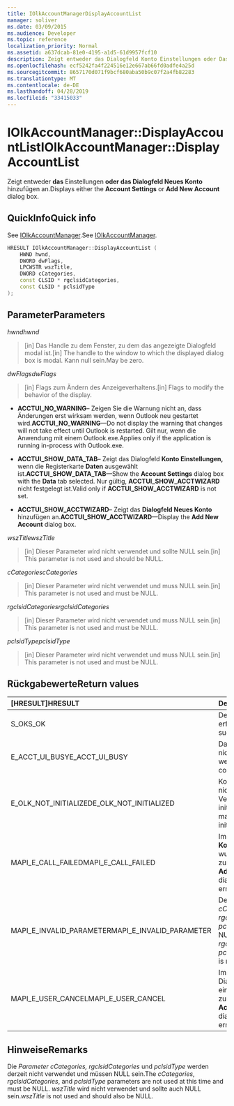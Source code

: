 ```yaml
---
title: IOlkAccountManagerDisplayAccountList
manager: soliver
ms.date: 03/09/2015
ms.audience: Developer
ms.topic: reference
localization_priority: Normal
ms.assetid: a637dcab-81e0-4195-a1d5-61d9957fcf10
description: Zeigt entweder das Dialogfeld Konto Einstellungen oder Das Dialogfeld Neues Konto hinzufügen an.
ms.openlocfilehash: ecf5242fa4f224516e12e667ab66fd0adfe4a25d
ms.sourcegitcommit: 8657170d071f9bcf680aba50b9c07f2a4fb82283
ms.translationtype: MT
ms.contentlocale: de-DE
ms.lasthandoff: 04/28/2019
ms.locfileid: "33415033"
---
```

# <a name="iolkaccountmanagerdisplayaccountlist"></a><span data-ttu-id="7ea9a-103">IOlkAccountManager::DisplayAccountList</span><span class="sxs-lookup"><span data-stu-id="7ea9a-103">IOlkAccountManager::DisplayAccountList</span></span>

<span data-ttu-id="7ea9a-104">Zeigt entweder **das** Einstellungen **oder das Dialogfeld Neues Konto** hinzufügen an.</span><span class="sxs-lookup"><span data-stu-id="7ea9a-104">Displays either the **Account Settings** or **Add New Account** dialog box.</span></span> 
  
## <a name="quick-info"></a><span data-ttu-id="7ea9a-105">QuickInfo</span><span class="sxs-lookup"><span data-stu-id="7ea9a-105">Quick info</span></span>

<span data-ttu-id="7ea9a-106">See [IOlkAccountManager](iolkaccountmanager.md).</span><span class="sxs-lookup"><span data-stu-id="7ea9a-106">See [IOlkAccountManager](iolkaccountmanager.md).</span></span>
  
```cpp
HRESULT IOlkAccountManager::DisplayAccountList ( 
    HWND hwnd,
    DWORD dwFlags,
    LPCWSTR wszTitle,
    DWORD cCategories,
    const CLSID * rgclsidCategories,
    const CLSID * pclsidType
);

```

## <a name="parameters"></a><span data-ttu-id="7ea9a-107">Parameter</span><span class="sxs-lookup"><span data-stu-id="7ea9a-107">Parameters</span></span>

<span data-ttu-id="7ea9a-108">_hwnd_</span><span class="sxs-lookup"><span data-stu-id="7ea9a-108">_hwnd_</span></span>
  
> <span data-ttu-id="7ea9a-109">[in] Das Handle zu dem Fenster, zu dem das angezeigte Dialogfeld modal ist.</span><span class="sxs-lookup"><span data-stu-id="7ea9a-109">[in] The handle to the window to which the displayed dialog box is modal.</span></span> <span data-ttu-id="7ea9a-110">Kann null sein.</span><span class="sxs-lookup"><span data-stu-id="7ea9a-110">May be zero.</span></span>
    
<span data-ttu-id="7ea9a-111">_dwFlags_</span><span class="sxs-lookup"><span data-stu-id="7ea9a-111">_dwFlags_</span></span>
  
> <span data-ttu-id="7ea9a-112">[in] Flags zum Ändern des Anzeigeverhaltens.</span><span class="sxs-lookup"><span data-stu-id="7ea9a-112">[in] Flags to modify the behavior of the display.</span></span> 
    
   - <span data-ttu-id="7ea9a-113">**ACCTUI_NO_WARNING**– Zeigen Sie die Warnung nicht an, dass Änderungen erst wirksam werden, wenn Outlook neu gestartet wird.</span><span class="sxs-lookup"><span data-stu-id="7ea9a-113">**ACCTUI_NO_WARNING**—Do not display the warning that changes will not take effect until Outlook is restarted.</span></span> <span data-ttu-id="7ea9a-114">Gilt nur, wenn die Anwendung mit einem Outlook.exe.</span><span class="sxs-lookup"><span data-stu-id="7ea9a-114">Applies only if the application is running in-process with Outlook.exe.</span></span>
    
   - <span data-ttu-id="7ea9a-115">**ACCTUI_SHOW_DATA_TAB**– Zeigt das Dialogfeld **Konto Einstellungen,** wenn die Registerkarte **Daten** ausgewählt ist.</span><span class="sxs-lookup"><span data-stu-id="7ea9a-115">**ACCTUI_SHOW_DATA_TAB**—Show the **Account Settings** dialog box with the **Data** tab selected.</span></span> <span data-ttu-id="7ea9a-116">Nur gültig, **ACCTUI_SHOW_ACCTWIZARD** nicht festgelegt ist.</span><span class="sxs-lookup"><span data-stu-id="7ea9a-116">Valid only if **ACCTUI_SHOW_ACCTWIZARD** is not set.</span></span> 
    
   - <span data-ttu-id="7ea9a-117">**ACCTUI_SHOW_ACCTWIZARD**– Zeigt das **Dialogfeld Neues Konto** hinzufügen an.</span><span class="sxs-lookup"><span data-stu-id="7ea9a-117">**ACCTUI_SHOW_ACCTWIZARD**—Display the **Add New Account** dialog box.</span></span> 
    
<span data-ttu-id="7ea9a-118">_wszTitle_</span><span class="sxs-lookup"><span data-stu-id="7ea9a-118">_wszTitle_</span></span>
  
> <span data-ttu-id="7ea9a-119">[in] Dieser Parameter wird nicht verwendet und sollte NULL sein.</span><span class="sxs-lookup"><span data-stu-id="7ea9a-119">[in] This parameter is not used and should be NULL.</span></span>
    
<span data-ttu-id="7ea9a-120">_cCategories_</span><span class="sxs-lookup"><span data-stu-id="7ea9a-120">_cCategories_</span></span>
  
> <span data-ttu-id="7ea9a-121">[in] Dieser Parameter wird nicht verwendet und muss NULL sein.</span><span class="sxs-lookup"><span data-stu-id="7ea9a-121">[in] This parameter is not used and must be NULL.</span></span> 
    
<span data-ttu-id="7ea9a-122">_rgclsidCategories_</span><span class="sxs-lookup"><span data-stu-id="7ea9a-122">_rgclsidCategories_</span></span>
  
> <span data-ttu-id="7ea9a-123">[in] Dieser Parameter wird nicht verwendet und muss NULL sein.</span><span class="sxs-lookup"><span data-stu-id="7ea9a-123">[in] This parameter is not used and must be NULL.</span></span>
    
<span data-ttu-id="7ea9a-124">_pclsidType_</span><span class="sxs-lookup"><span data-stu-id="7ea9a-124">_pclsidType_</span></span>
  
> <span data-ttu-id="7ea9a-125">[in] Dieser Parameter wird nicht verwendet und muss NULL sein.</span><span class="sxs-lookup"><span data-stu-id="7ea9a-125">[in] This parameter is not used and must be NULL.</span></span>
    
## <a name="return-values"></a><span data-ttu-id="7ea9a-126">Rückgabewerte</span><span class="sxs-lookup"><span data-stu-id="7ea9a-126">Return values</span></span>

|<span data-ttu-id="7ea9a-127">**[HRESULT]**</span><span class="sxs-lookup"><span data-stu-id="7ea9a-127">**HRESULT**</span></span>|<span data-ttu-id="7ea9a-128">**Description**</span><span class="sxs-lookup"><span data-stu-id="7ea9a-128">**Description**</span></span>|
|:-----|:-----|
|<span data-ttu-id="7ea9a-129">S_OK</span><span class="sxs-lookup"><span data-stu-id="7ea9a-129">S_OK</span></span>  <br/> |<span data-ttu-id="7ea9a-130">Der Aufruf war erfolgreich.</span><span class="sxs-lookup"><span data-stu-id="7ea9a-130">The call was successful.</span></span>  <br/> |
|<span data-ttu-id="7ea9a-131">E_ACCT_UI_BUSY</span><span class="sxs-lookup"><span data-stu-id="7ea9a-131">E_ACCT_UI_BUSY</span></span>  <br/> |<span data-ttu-id="7ea9a-132">Das Dialogfeld konnte nicht erstellt werden.</span><span class="sxs-lookup"><span data-stu-id="7ea9a-132">The dialog box could not be created.</span></span>  <br/> |
|<span data-ttu-id="7ea9a-133">E_OLK_NOT_INITIALIZED</span><span class="sxs-lookup"><span data-stu-id="7ea9a-133">E_OLK_NOT_INITIALIZED</span></span>  <br/> |<span data-ttu-id="7ea9a-134">Konto-Manager wurde nicht für die Verwendung initialisiert.</span><span class="sxs-lookup"><span data-stu-id="7ea9a-134">The account manager has not been initialized for use.</span></span>  <br/> |
|<span data-ttu-id="7ea9a-135">MAPI_E_CALL_FAILED</span><span class="sxs-lookup"><span data-stu-id="7ea9a-135">MAPI_E_CALL_FAILED</span></span>  <br/> |<span data-ttu-id="7ea9a-136">Im **Dialogfeld Neues Konto** hinzufügen wurde ein Fehler zurückgegeben.</span><span class="sxs-lookup"><span data-stu-id="7ea9a-136">The **Add New Account** dialog box returned an error.</span></span>  <br/> |
|<span data-ttu-id="7ea9a-137">MAPI_E_INVALID_PARAMETER</span><span class="sxs-lookup"><span data-stu-id="7ea9a-137">MAPI_E_INVALID_PARAMETER</span></span>  <br/> |<span data-ttu-id="7ea9a-138">Der  _Parameter cCategories_,  _rgclsidCategories_ oder  _pclsidType_ ist nicht NULL.</span><span class="sxs-lookup"><span data-stu-id="7ea9a-138">The  _cCategories_,  _rgclsidCategories_, or  _pclsidType_ parameter is non-NULL.</span></span>  <br/> |
|<span data-ttu-id="7ea9a-139">MAPI_E_USER_CANCEL</span><span class="sxs-lookup"><span data-stu-id="7ea9a-139">MAPI_E_USER_CANCEL</span></span>  <br/> |<span data-ttu-id="7ea9a-140">Im **Einstellungen** Dialogfeld Konto wurde ein Fehler zurückgegeben.</span><span class="sxs-lookup"><span data-stu-id="7ea9a-140">The **Account Settings** dialog box returned an error.</span></span>  <br/> |
   
## <a name="remarks"></a><span data-ttu-id="7ea9a-141">Hinweise</span><span class="sxs-lookup"><span data-stu-id="7ea9a-141">Remarks</span></span>

<span data-ttu-id="7ea9a-142">Die  _Parameter cCategories,_  _rgclsidCategories_ und  _pclsidType_ werden derzeit nicht verwendet und müssen NULL sein.</span><span class="sxs-lookup"><span data-stu-id="7ea9a-142">The  _cCategories_,  _rgclsidCategories_, and  _pclsidType_ parameters are not used at this time and must be NULL.</span></span>  <span data-ttu-id="7ea9a-143">_wszTitle_ wird nicht verwendet und sollte auch NULL sein.</span><span class="sxs-lookup"><span data-stu-id="7ea9a-143">_wszTitle_ is not used and should also be NULL.</span></span> 
  

